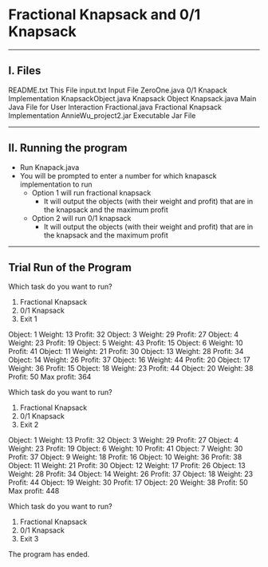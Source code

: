 # Fractional Knapsack and 0/1 Knapsack
---------------------------------------------------------------------------------------------
I. Files
---------------------------------------------------------------------------------------------
README.txt			This File
input.txt			Input File
ZeroOne.java			0/1 Knapack Implementation
KnapsackObject.java		Knapsack Object
Knapsack.java			Main Java File for User Interaction
Fractional.java			Fractional Knapsack Implementation
AnnieWu_project2.jar		Executable Jar File

---------------------------------------------------------------------------------------------
II. Running the program
---------------------------------------------------------------------------------------------
 - Run Knapack.java
 - You will be prompted to enter a number for which knapasck implementation to run
	 - Option 1 will run fractional knapsack
		- It will output the objects (with their weight and profit) that are in 
		the knapsack and the maximum profit
	 - Option 2 will run 0/1 knapsack
		- It will output the objects (with their weight and profit) that are in 
		the knapsack and the maximum profit

-------------------------
Trial Run of the Program
-------------------------
Which task do you want to run?
 1. Fractional Knapsack
 2. 0/1 Knapsack
 3. Exit
1

Object: 1	Weight: 13	Profit: 32
Object: 3	Weight: 29	Profit: 27
Object: 4	Weight: 23	Profit: 19
Object: 5	Weight: 43	Profit: 15
Object: 6	Weight: 10	Profit: 41
Object: 11	Weight: 21	Profit: 30
Object: 13	Weight: 28	Profit: 34
Object: 14	Weight: 26	Profit: 37
Object: 16	Weight: 44	Profit: 20
Object: 17	Weight: 36	Profit: 15
Object: 18	Weight: 23	Profit: 44
Object: 20	Weight: 38	Profit: 50
Max profit: 364

Which task do you want to run?
 1. Fractional Knapsack
 2. 0/1 Knapsack
 3. Exit
2

Object: 1	Weight: 13	Profit: 32
Object: 3	Weight: 29	Profit: 27
Object: 4	Weight: 23	Profit: 19
Object: 6	Weight: 10	Profit: 41
Object: 7	Weight: 30	Profit: 37
Object: 9	Weight: 18	Profit: 16
Object: 10	Weight: 36	Profit: 38
Object: 11	Weight: 21	Profit: 30
Object: 12	Weight: 17	Profit: 26
Object: 13	Weight: 28	Profit: 34
Object: 14	Weight: 26	Profit: 37
Object: 18	Weight: 23	Profit: 44
Object: 19	Weight: 30	Profit: 17
Object: 20	Weight: 38	Profit: 50
Max profit: 448

Which task do you want to run?
 1. Fractional Knapsack
 2. 0/1 Knapsack
 3. Exit
3

The program has ended.

